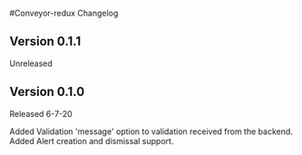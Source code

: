 #Conveyor-redux Changelog

## Version 0.1.1

Unreleased

## Version 0.1.0

Released 6-7-20

Added Validation 'message' option to validation received from the backend.
Added Alert creation and dismissal support.
